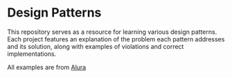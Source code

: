 # Design Patterns

This repository serves as a resource for learning various design patterns. Each project features an explanation of the problem each pattern addresses and its solution, along with examples of violations and correct implementations.

All examples are from [Alura](https://www.alura.com.br/) 